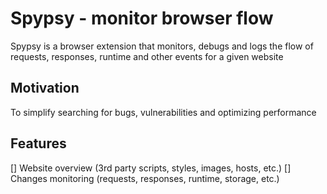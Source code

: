 # Spypsy - monitor browser flow

Spypsy is a browser extension that monitors, debugs and logs the flow of requests, responses, runtime and other events for a given website

## Motivation

To simplify searching for bugs, vulnerabilities and optimizing performance

## Features

[] Website overview (3rd party scripts, styles, images, hosts, etc.)
[] Changes monitoring (requests, responses, runtime, storage, etc.)
